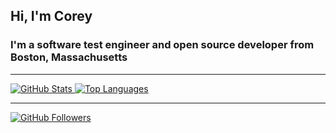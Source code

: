 ## Hi, I'm Corey

### I'm a software test engineer and open source developer from Boston, Massachusetts

----

<div align="left">
  <a href="https://github.com/cgoldberg">
    <img
        src="https://github-readme-stats.vercel.app/api?username=cgoldberg&show_icons=true&include_all_commits=true&hide_rank=true&show=reviews&hide=contribs"
        style="vertical-align:top;"
        alt="GitHub Stats"
    />
    <img
        src="https://github-readme-stats.vercel.app/api/top-langs?username=cgoldberg&layout=compact"
        style="vertical-align:top;"
        alt="Top Languages"
    />
  </a>
</div>

----

[![GitHub Followers](https://img.shields.io/github/followers/cgoldberg?label=Follow&style=social)](https://github.com/cgoldberg)
